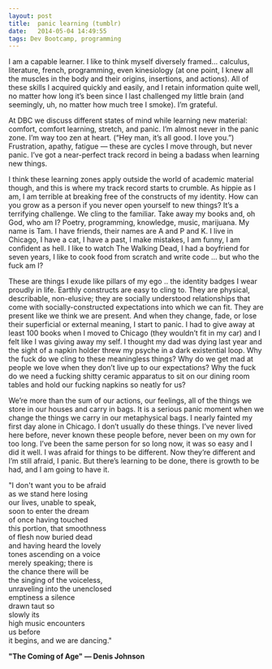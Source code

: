 ```yaml
---
layout: post
title:  panic learning (tumblr)
date:   2014-05-04 14:49:55
tags: Dev Bootcamp, programming
---
```


I am a capable learner.  I like to think myself diversely framed… calculus, literature, french, programming, even kinesiology (at one point, I knew all the muscles in the body and their origins, insertions, and actions).  All of these skills I acquired quickly and easily, and I retain information quite well, no matter how long it’s been since I last challenged my little brain (and seemingly, uh, no matter how much tree I smoke).  I’m grateful.

At DBC we discuss different states of mind while learning new material: comfort, comfort learning, stretch, and panic.  I’m almost never in the panic zone.  I’m way too zen at heart. (“Hey man, it’s all good.  I love you.”) Frustration, apathy, fatigue — these are cycles I move through, but never panic.  I’ve got a near-perfect track record in being a badass when learning new things.

I think these learning zones apply outside the world of academic material though, and this is where my track record starts to crumble.  As hippie as I am, I am terrible at breaking free of the constructs of my identity.  How can you grow as a person if you never open yourself to new things?  It’s a terrifying challenge.  We cling to the familiar.  Take away my books and, oh God, who am I?  Poetry, programming, knowledge, music, marijuana.  My name is Tam. I have friends,  their names are A and P and K.  I live in Chicago, I have a cat, I have a past, I make mistakes, I am funny, I am confident as hell. I like to watch The Walking Dead, I had a boyfriend for seven years, I like to cook food from scratch and write code … but who the fuck am I?

These are things I exude like pillars of my ego .. the identity badges I wear proudly in life.  Earthly constructs are easy to cling to.  They are physical, describable, non-elusive; they are socially understood relationships that come with socially-constructed expectations into which we can fit.  They are present like we think we are present.  And when they change, fade, or lose their superficial or external meaning, I start to panic.  I had to give away at least 100 books when I moved to Chicago (they wouldn’t fit in my car) and I felt like I was giving away my self.  I thought my dad was dying last year and the sight of a napkin holder threw my psyche in a dark existential loop.  Why the fuck do we cling to these meaningless things?  Why do we get mad at people we love when they don’t live up to our expectations?  Why the fuck do we need a fucking shitty ceramic apparatus to sit on our dining room tables and hold our fucking napkins so neatly for us?

We’re more than the sum of our actions, our feelings, all of the things we store in our houses and carry in bags.  It is a serious panic moment when we change the things we carry in our metaphysical bags.  I nearly fainted my first day alone in Chicago.  I don’t usually do these things.  I’ve never lived here before, never known these people before, never been on my own for too long.  I’ve been the same person for so long now, it was so easy and I did it well.  I was afraid for things to be different.  Now they’re different and I’m still afraid, I panic. But there’s learning to be done, there is growth to be had, and I am going to have it.

"I don't want you to be afraid  
as we stand here losing  
our lives, unable to speak,  
soon to enter the dream  
of once having touched  
this portion, that smoothness  
of flesh now buried dead  
and having heard the lovely  
tones ascending on a voice  
merely speaking; there is  
the chance there will be  
the singing of the voiceless,  
unraveling into the unenclosed  
emptiness a silence  
drawn taut so  
slowly its  
high music encounters  
us before  
it begins, and we are dancing."

**"The Coming of Age" — Denis Johnson**